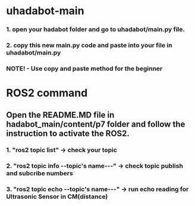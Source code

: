 # uhadabot-main

### 1. open your hadabot folder and go to uhadabot/main.py file.
### 2. copy this new main.py code and paste into your file in uhadabot/main.py

### NOTE! - Use copy and paste method for the beginner


# ROS2 command
## Open the README.MD file in hadabot_main/content/p7 folder and follow the instruction to activate the ROS2.

### 1. "ros2 topic list" -> check your topic
### 2. "ros2 topic info --topic's name---" -> check topic publish and subcribe numbers
### 3. "ros2 topic echo --topic's name---" -> run echo reading for Ultrasonic Sensor in CM(distance)
